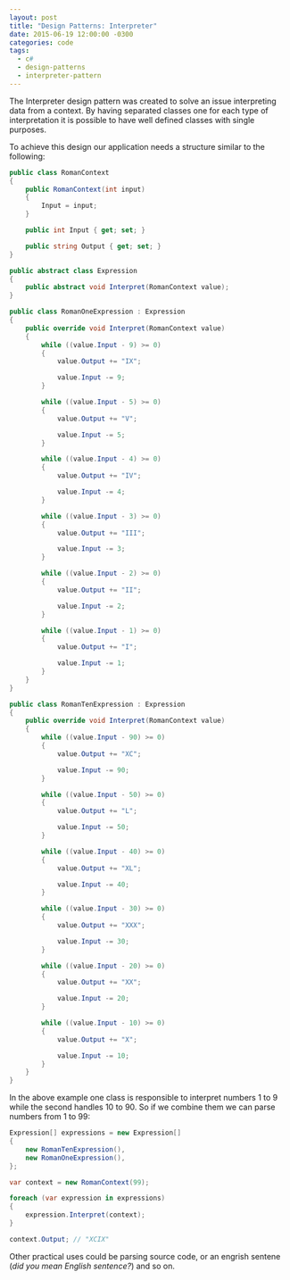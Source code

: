 ```yaml
---
layout: post
title: "Design Patterns: Interpreter"
date: 2015-06-19 12:00:00 -0300
categories: code
tags:
  - c#
  - design-patterns
  - interpreter-pattern
---
```

The Interpreter design pattern was created to solve an issue interpreting data from a context. By having separated classes one for each type of interpretation it is possible to have well defined classes with single purposes.

To achieve this design our application needs a structure similar to the following:
<!--more-->

```csharp
public class RomanContext
{
    public RomanContext(int input)
    {
        Input = input;
    }

    public int Input { get; set; }

    public string Output { get; set; }
}

public abstract class Expression
{
    public abstract void Interpret(RomanContext value);
}

public class RomanOneExpression : Expression
{
    public override void Interpret(RomanContext value)
    {
        while ((value.Input - 9) >= 0)
        {
            value.Output += "IX";

            value.Input -= 9;
        }

        while ((value.Input - 5) >= 0)
        {
            value.Output += "V";

            value.Input -= 5;
        }

        while ((value.Input - 4) >= 0)
        {
            value.Output += "IV";

            value.Input -= 4;
        }

        while ((value.Input - 3) >= 0)
        {
            value.Output += "III";

            value.Input -= 3;
        }

        while ((value.Input - 2) >= 0)
        {
            value.Output += "II";

            value.Input -= 2;
        }

        while ((value.Input - 1) >= 0)
        {
            value.Output += "I";

            value.Input -= 1;
        }
    }
}

public class RomanTenExpression : Expression
{
    public override void Interpret(RomanContext value)
    {
        while ((value.Input - 90) >= 0)
        {
            value.Output += "XC";

            value.Input -= 90;
        }

        while ((value.Input - 50) >= 0)
        {
            value.Output += "L";

            value.Input -= 50;
        }

        while ((value.Input - 40) >= 0)
        {
            value.Output += "XL";

            value.Input -= 40;
        }

        while ((value.Input - 30) >= 0)
        {
            value.Output += "XXX";

            value.Input -= 30;
        }

        while ((value.Input - 20) >= 0)
        {
            value.Output += "XX";

            value.Input -= 20;
        }

        while ((value.Input - 10) >= 0)
        {
            value.Output += "X";

            value.Input -= 10;
        }
    }
}
```

In the above example one class is responsible to interpret numbers 1 to 9 while the second handles 10 to 90. So if we combine them we can parse numbers from 1 to 99:

```csharp
Expression[] expressions = new Expression[]
{
    new RomanTenExpression(),
    new RomanOneExpression(),
};

var context = new RomanContext(99);

foreach (var expression in expressions)
{
    expression.Interpret(context);
}

context.Output; // "XCIX"
```

Other practical uses could be parsing source code, or an engrish sentene (<em>did you mean English sentence?</em>) and so on.
